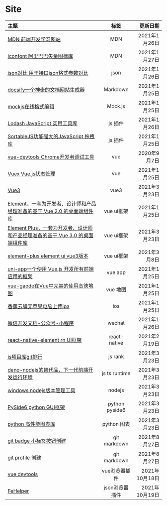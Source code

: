 # Site
| 主题                                                                                                                                          |      标签      |       更新日期 |
| :-------------------------------------------------------------------------------------------------------------------------------------------- | :------------: | -------------: |
| [MDN 前端开发学习网站](https://developer.mozilla.org/zh-CN/)                                                                                  |      MDN       |  2021年1月26日 |
| [iconfont  阿里巴巴矢量图标库](https://www.iconfont.cn/)                                                                                      |      MDN       |  2021年1月27日 |
| [json对比 用于接口json格式参数对比](https://www.sojson.com/jsondiff.html)                                                                     |      json      |  2021年1月26日 |
| [docsify一个神奇的文档网站生成器](https://docsify.js.org/#/zh-cn/)                                                                            |    Markdown    |  2021年1月25日 |
| [mockjs在线格式编辑](http://mockjs.com/0.1/editor.html#help)                                                                                  |    Mock.js     |  2021年1月25日 |
| [Lodash JavaScript 实用工具库](https://www.lodashjs.com/)                                                                                     |    js 插件     |  2021年1月26日 |
| [SortableJS功能强大的JavaScript 拖拽库](http://www.sortablejs.com)                                                                            |    js 插件     |  2021年1月25日 |
| [vue-devtools Chrome开发者调试工具](https://github.com/vuejs/vue-devtools)                                                                    |      vue       |   2020年9月7日 |
| [Vuex Vue.js状态管理](https://vuex.vuejs.org/zh/guide/)                                                                                       |      vue       |  2021年1月25日 |
| [Vue3](https://v3.cn.vuejs.org)                                                                                                               |      vue3      |  2021年3月23日 |
| [Element，一套为开发者、设计师和产品经理准备的基于 Vue 2.0 的桌面端组件库](https://element.eleme.cn/#/zh-CN/component/installation)           |   vue ui框架   |  2021年1月25日 |
| [Element Plus，一套为开发者、设计师和产品经理准备的基于 Vue 3.0 的桌面端组件库](https://element-plus.gitee.io/#/zh-CN/component/installation) |   vue ui框架   |  2021年3月23日 |
| [element-plus element ui vue3版本](https://element-plus.gitee.io/#/zh-CN/component/installation)                                              |   vue ui框架   |   2021年3月8日 |
| [uni-app一个使用 Vue.js 开发所有前端应用的框架](https://uniapp.dcloud.net.cn/quickstart-cli)                                                  |    vue app     |  2021年1月25日 |
| [vue-gaode在Vue中完美的使用高德地图](http://vue-gaode.rxshc.com/)                                                                             |    vue 地图    |  2021年1月25日 |
| [香蕉云编无苹果电脑上传ipa](https://www.yunedit.com/)                                                                                         |      ios       |  2021年1月25日 |
| [微信开发文档-公众号-小程序](https://developers.weixin.qq.com/doc/)                                                                           |     wechat     |  2021年1月26日 |
| [react-native-element rn UI框架](https://reactnativeelements.com/docs/)                                                                       |  react-native  |  2021年2月19日 |
| [js项目库git排行](https://bestofjs.org/)                                                                                                      |    js rank     |  2021年3月23日 |
| [deno-nodejs的替代品，下一代前端开发运行环境](https://deno.land/)                                                                             | js ts runtime  |  2021年3月23日 |
| [windows nodejs版本管理工具](https://github.com/coreybutler/nvm-windows/releases)                                                             |     nodejs     |  2021年3月23日 |
| [PySide6 python GUI框架](https://doc.qt.io/qtforpython/PySide6/QtGui/index.html)                                                              | python pyside6 |  2021年3月23日 |
| [python 高性能图表库](https://matplotlib.org/)                                                                                                |  python 图表   |  2021年3月23日 |
| [git badge 小标签按钮创建](https://shields.io/)                                                                                               |  git markdown  |  2021年8月27日 |
| [git profile 创建](https://rahuldkjain.github.io/gh-profile-readme-generator/)                                                                |  git markdown  |  2021年8月27日 |
| [vue devtools](https://github.com/vuejs/devtools/)                                                                                            | vue浏览器插件  | 2021年10月18日 |
| [FeHelper](https://github.com/zxlie/FeHelper/tree/master/apps/static/screenshot/crx)                                                          | json浏览器插件 | 2021年10月19日 |
